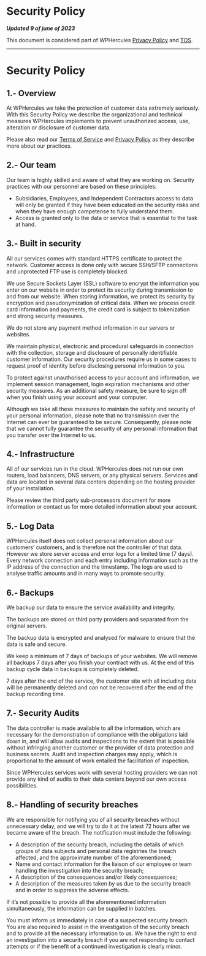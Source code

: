# Security Policy

***Updated 9 of june of 2023***

This document is considered part of WPHercules [Privacy Policy](https://wpherc.com/terms/privacy-policy/) and [TOS](https://wpherc.com/terms/terms-of-service/).

---

# Security Policy

## 1.- Overview

At WPHercules we take the protection of customer data extremely seriously. With this Security Policy we describe the organizational and technical measures WPHercules implements to prevent unauthorized access, use, alteration or disclosure of customer data.

Please also read our [Terms of Service](https://wpherc.com/terms/terms-of-service/) and [Privacy Policy](https://wpherc.com/terms/privacy-policy/) as they describe more about our practices.

## 2.- Our team

Our team is highly skilled and aware of what they are working on. Security practices with our personnel are based on these principles:

- Subsidiaries, Employees, and Independent Contractors access to data will only be granted if they have been educated on the security risks and when they have enough competense to fully understand them.
- Access is granted only to the data or service that is essential to the task at hand.

## 3.- Built in security

All our services comes with standard HTTPS certificate to protect the network. Customer access is done only with secure SSH/SFTP connections and unprotected FTP use is completely blocked.

We use Secure Sockets Layer (SSL) software to encrypt the information you enter on our website in order to protect its security during transmission to and from our website. When storing information, we protect its security by encryption and pseudonymization of critical data. When we process credit card information and payments, the credit card is subject to tokenization and strong security measures.

We do not store any payment method information in our servers or websites.

We maintain physical, electronic and procedural safeguards in connection with the collection, storage and disclosure of personally identifiable customer information. Our security procedures require us in some cases to request proof of identity before disclosing personal information to you.

To protect against unauthorised access to your account and information, we implement session management, login expiration mechanisms and other security measures. As an additional safety measure, be sure to sign off when you finish using your account and your computer.

Although we take all these measures to maintain the safety and security of your personal information, please note that no transmission over the Internet can ever be guaranteed to be secure. Consequently, please note that we cannot fully guarantee the security of any personal information that you transfer over the Internet to us.

## 4.- Infrastructure

All of our services run in the cloud. WPHercules does not run our own routers, load balancers, DNS servers, or any physical servers. Services and data are located in several data centers depending on the hosting provider of your installation.

Please review the third party sub-processors document for more information or contact us for more detailed information about your account.

## 5.- Log Data

WPHercules itself does not collect personal information about our customers’ customers, and is therefore not the controller of that data. However we store server access and error logs for a limited time (7 days). Every network connection and each entry including information such as the IP address of the connection and the timestamp. The logs are used to analyse traffic amounts and in many ways to promote security.

## 6.- Backups

We backup our data to ensure the service availability and integrity.

The backups are stored on third party providers and separated from the original servers.

The backup data is encrypted and analysed for malware to ensure that the data is safe and secure.

We keep a minimum of 7 days of backups of your websites. We will remove all backups 7 days after you finish your contract with us. At the end of this backup cycle data in backups is completely deleted.

7 days after the end of the service, the customer site with all including data will be permanently deleted and can not be recovered after the end of the backup recording time.

## 7.- Security Audits

The data controller is made available to all the information, which are necessary for the demonstration of compliance with the obligations laid down in, and will allow audits and inspections to the extent that is possible without infringing another customer or the provider of data protection and business secrets. Audit and inspection charges may apply, which is proportional to the amount of work entailed the facilitation of inspection.

Since WPHercules services work with several hosting providers we can not provide any kind of audits to their data centers beyond our own access possibilities.

## 8.- Handling of security breaches

We are responsible for notifying you of all security breaches without unnecessary delay, and we will try to do it at the latest 72 hours after we became aware of the breach. The notification must include the following:

- A description of the security breach, including the details of which groups of data subjects and personal data registries the breach affected, and the approximate number of the aforementioned;
- Name and contact information for the liaison of our employee or team handling the investigation into the security breach;
- A description of the consequences and/or likely consequences;
- A description of the measures taken by us due to the security breach and in order to suppress the adverse effects.

If it’s not possible to provide all the aforementioned information simultaneously, the information can be supplied in batches.

You must inform us immediately in case of a suspected security breach. You are also required to assist in the investigation of the security breach and to provide all the necessary information to us. We have the right to end an investigation into a security breach if you are not responding to contact attempts or if the benefit of a continued investigation is clearly minor.